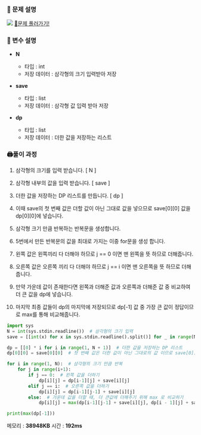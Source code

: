 ### 📔 문제 설명

![](https://images.velog.io/images/soshin_dev/post/7eb38ae4-c8ac-481c-b08b-0c0584bd0163/image.png)
[🧨문제 풀러가기!](https://www.acmicpc.net/problem/1932)

### 🧰 변수 설명

- **N**
    - 타입 : int
    - 저장 데이터 : 삼각형의 크기 입력받아 저장 

- **save**
    - 타입 : list
    - 저장 데이터 : 삼각형 값 입력 받아 저장

- **dp**
    - 타입 : list
    - 저장 데이터 : 더한 값을 저장하는 리스트

### 🖨풀이 과정
1. 삼각형의 크기를 입력 받습니다. \[ N ]

2. 삼각형 내부의 값을 입력 받습니다. \[ save ]
3. 더한 값을 저장하는 DP 리스트를 만듭니다. \[ dp ]
4. 이때 save의 첫 번째 값은 더할 값이 아닌 그대로 값을 넣으므로 save\[0]\[0] 값을 dp\[0]\[0]에 넣습니다.
5. 삼각형 크기 만큼 반복하는 반복문을 생성합니다.
6. 5번에서 만든 반복문의 값을 최대로 가지는 이중 for문을 생성 합니다.
7. 왼쪽 값은 왼쪽끼리 다 더해야 하므로 j == 0 이면 맨 왼쪽을 뜻 하므로 더해줍니다.
8. 오른쪽 값은 오른쪽 끼리 다 더해야 하므로 j == i 이면 맨 오른쪽을 뜻 하므로 더해줍니다.
9. 만약 가운데 값이 존재한다면 왼쪽과 더해준 값과 오른쪽과 더해준 값 중 비교하여 더 큰 값을 dp에 넣습니다.
10. 마지막 최종 값들이 dp의 마지막에 저장되므로 dp\[-1] 값 중 가장 큰 값이 정답이므로 max를 통해 비교해줍니다.

```python
import sys
N = int(sys.stdin.readline())  # 삼각형의 크기 입력
save = [[int(x) for x in sys.stdin.readline().split()] for _ in range(N)]  # 값 입력

dp = [[0] * i for i in range(1, N + 1)]  # 더한 값을 저장하는 DP 리스트
dp[0][0] = save[0][0]  # 첫 번째 값은 더한 값이 아닌 그대로의 값 이므로 save[0][0] 값을 dp[0][0]에 넣어준다.

for i in range(1, N):  # 삼각형의 크기 만큼 반복
    for j in range(i+1):
        if j == 0:  # 왼쪽 값을 더하기
            dp[i][j] = dp[i-1][j] + save[i][j]
        elif j == i:  # 오른쪽 값을 더하기
            dp[i][j] = dp[i-1][j-1] + save[i][j]
        else:  # 가운데 값을 더할 때, 더 큰값에 더해주기 위해 max 로 비교하기
            dp[i][j] = max(dp[i-1][j-1] + save[i][j], dp[i - 1][j] + save[i][j])

print(max(dp[-1]))
```
메모리 : **38948KB**
시간 : **192ms**
